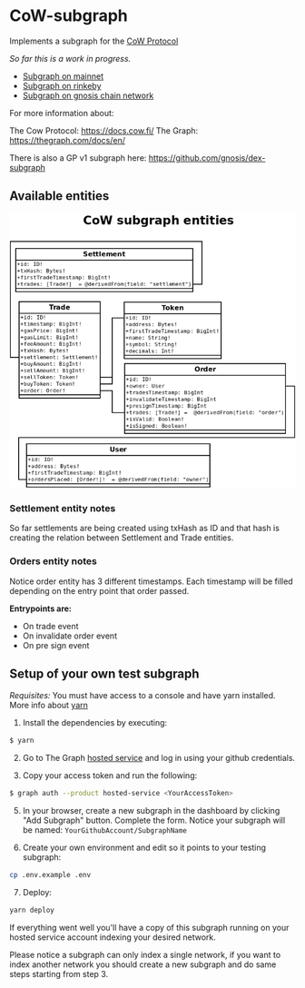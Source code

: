 # CoW-subgraph

Implements a subgraph for the [CoW Protocol](https://github.com/gnosis/gp-v2-contracts)

*So far this is a work in progress.*

- [Subgraph on mainnet](https://thegraph.com/hosted-service/subgraph/gnosis/cow)
- [Subgraph on rinkeby](https://thegraph.com/hosted-service/subgraph/gnosis/cow-rinkeby)
- [Subgraph on gnosis chain network](https://thegraph.com/hosted-service/subgraph/gnosis/cow-gc)

For more information about:

The Cow Protocol: https://docs.cow.fi/
The Graph: https://thegraph.com/docs/en/

There is also a GP v1 subgraph here: https://github.com/gnosis/dex-subgraph

## Available entities

![CoW Protocol subgraph entities diagrams](./dia/CowProtocolSubgraphEntities.png)

### Settlement entity notes

So far settlements are being created using txHash as ID and that hash is creating the relation between Settlement and Trade entities.

### Orders entity notes

Notice order entity has 3 different timestamps. Each timestamp will be filled depending on the entry point that order passed.

**Entrypoints are:**

- On trade event
- On invalidate order event
- On pre sign event

## Setup of your own test subgraph

*Requisites:* You must have access to a console and have yarn installed. More info about [yarn](https://classic.yarnpkg.com/lang/en/docs/)

1. Install the dependencies by executing:

```bash
$ yarn
```

2. Go to The Graph [hosted service](https://thegraph.com/hosted-service/dashboard) and log in using your github credentials. 

3. Copy your access token and run the following:

```bash
$ graph auth --product hosted-service <YourAccessToken>
```

5. In your browser, create a new subgraph in the dashboard by clicking "Add Subgraph" button. Complete the form. Notice your subgraph will be named: `YourGithubAccount/SubgraphName`

6. Create your own environment and edit so it points to your testing subgraph:

```bash
cp .env.example .env
```

7. Deploy:
```bash
yarn deploy
```

If everything went well you'll have a copy of this subgraph running on your hosted service account indexing your desired network.

Please notice a subgraph can only index a single network, if you want to index another network you should create a new subgraph and do same steps starting from step 3.
